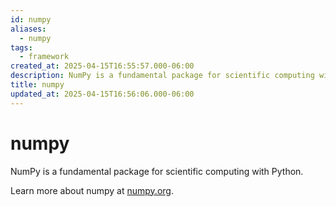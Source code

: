 ```yaml
---
id: numpy
aliases:
  - numpy
tags:
  - framework
created_at: 2025-04-15T16:55:57.000-06:00
description: NumPy is a fundamental package for scientific computing with Python.
title: numpy
updated_at: 2025-04-15T16:56:06.000-06:00
---
```


# numpy

NumPy is a fundamental package for scientific computing with Python.

Learn more about numpy at [numpy.org](https://numpy.org/).


